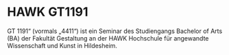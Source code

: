 # HAWK GT1191

GT 1191“ (vormals „4411“) ist ein Seminar des Studiengangs Bachelor
of Arts (BA) der Fakultät Gestaltung an der HAWK Hochschule für
angewandte Wissenschaft und Kunst in Hildesheim.
